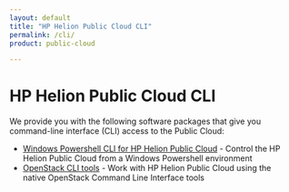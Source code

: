```yaml
---
layout: default
title: "HP Helion Public Cloud CLI"
permalink: /cli/
product: public-cloud

---
```

<!--PUBLISHED-->
# HP Helion Public Cloud CLI

We provide you with the following software packages that give you command-line interface (CLI) access to the Public Cloud:

* [Windows Powershell CLI for HP Helion Public Cloud](/cli/windows/2) - Control the HP Helion Public Cloud from a Windows Powershell environment
* [OpenStack CLI tools](/cli/nova) - Work with HP Helion Public Cloud using the native OpenStack Command Line Interface tools
